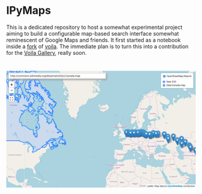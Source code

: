 # IPyMaps

This is a dedicated repository to host a somewhat experimental project aiming to build a configurable map-based search interface somewhat reminescent of Google Maps and friends. It first started as a notebook inside a [fork](https://github.com/deeplook/voila) of [voila](https://github.com/QuantStack/voila). The immediate plan is to turn this into a contribution for the [Voila Gallery](https://voila-gallery.org/services/gallery/), really soon.

# ![voila](ipymaps.png)
